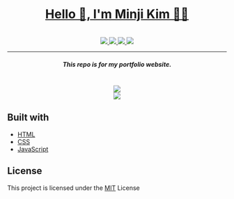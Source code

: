 <div align="center">
  <a href="https://minji-mia.com/" target="_blank">
    <h1>Hello 👋, I'm Minji Kim 👩‍💻</h1>
  </a> 
  <br />
  <a href="https://www.linkedin.com/in/minji-mia/?locale=en_US" target="_blank">
    <img src=https://img.shields.io/badge/LinkedIn-0077B5?style=for-the-badge&logo=linkedin&logoColor=white />
  </a> 
  <a href="https://github.com/minji-mia" target="_blank">
    <img src=https://img.shields.io/badge/GitHub-100000?style=for-the-badge&logo=github&logoColor=white />
  </a>
  <a href="https://minji-mia.com/" target="_blank">
    <img src=https://img.shields.io/badge/Portfolio-minji--mia.com-brightgreen?style=for-the-badge&logoColor=white />
  </a>
  <a href="mailto:minjikim.cs@gmail.com">
    <img src=https://img.shields.io/badge/Gmail-minjikim.cs%40gmail.com-D14836?style=for-the-badge&logo=gmail&logoColor=white />
  </a>
  <br />
  <hr/>
  <h5>This repo is for my portfolio website.</h5> 
  <br />
  <a href="https://github.com/minji-mia/portfolio/blob/main/LICENSE" target="_blank">
    <img src="https://img.shields.io/badge/license-MIT-green" />
  </a> 
  <br />
  <a href="https://minji-mia.com/" target="_blank">
    <img src=https://user-images.githubusercontent.com/52568892/105366827-640a1780-5bc5-11eb-95f9-ce428e2756f2.png />
  </a>
</div>

## Built with

- [HTML](https://developer.mozilla.org/en-US/docs/Web/HTML)
- [CSS](https://developer.mozilla.org/en-US/docs/Web/CSS)
- [JavaScript](https://developer.mozilla.org/en-US/docs/Web/JavaScript)

## License

This project is licensed under the [MIT](https://github.com/minji-mia/portfolio/blob/main/LICENSE) License
